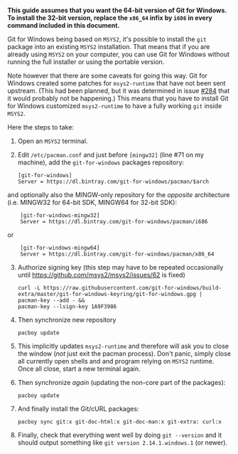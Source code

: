 **This guide assumes that you want the 64-bit version of Git for Windows. To install the 32-bit version, replace the `x86_64` infix by `i686` in every command included in this document.**

Git for Windows being based on `MSYS2`, it's possible to install the `git` package into an existing `MSYS2` installation. That means that if you are already using `MSYS2` on your computer, you can use Git for Windows without running the full installer or using the portable version.

Note however that there are some caveats for going this way. Git for Windows created some patches for `msys2-runtime` that have not been sent upstream. (This had been planned, but it was determined in issue [#284](/git-for-windows/git/issues/284) that it would probably not be happening.) This means that you have to install Git for Windows customized `msys2-runtime` to have a fully working `git` inside `MSYS2`.

Here the steps to take:

 1. Open an `MSYS2` terminal.
 2. Edit `/etc/pacman.conf` and just before `[mingw32]` (line #71 on my machine), add the `git-for-windows` packages repository:
        
        [git-for-windows]
        Server = https://dl.bintray.com/git-for-windows/pacman/$arch 

and optionally also the MINGW-only repository for the *opposite* architecture (i.e. MINGW32 for 64-bit SDK, MINGW64 for 32-bit SDK):

        [git-for-windows-mingw32]
        Server = https://dl.bintray.com/git-for-windows/pacman/i686

or

        [git-for-windows-mingw64]
        Server = https://dl.bintray.com/git-for-windows/pacman/x86_64

 3. Authorize signing key (this step may have to be repeated occasionally until https://github.com/msys2/msys2/issues/62 is fixed)

        curl -L https://raw.githubusercontent.com/git-for-windows/build-extra/master/git-for-windows-keyring/git-for-windows.gpg |
        pacman-key --add - &&
        pacman-key --lsign-key 1A9F3986

 4. Then synchronize new repository

        pacboy update

 5. This implicitly updates `msys2-runtime` and therefore will ask you to close the window (*not* just exit the pacman process). Don't panic, simply close all currently open shells and and program relying on `MSYS2` runtime. Once all close, start a new terminal again.

 6. Then synchronize *again* (updating the non-core part of the packages):

        pacboy update

 7. And finally install the Git/cURL packages:

        pacboy sync git:x git-doc-html:x git-doc-man:x git-extra: curl:x

 8. Finally, check that everything went well by doing `git --version` and it should output something like `git version 2.14.1.windows.1` (or newer).
